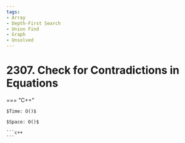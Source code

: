 ```yaml
---
tags:
- Array
- Depth-First Search
- Union Find
- Graph
- Unsolved
---
```



# 2307. Check for Contradictions in Equations

=== "C++"

    $Time: O()$

    $Space: O()$

    ```c++
    ```